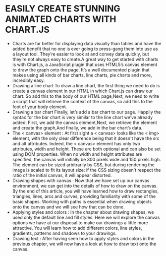 # EASILY CREATE STUNNING ANIMATED CHARTS WITH CHART.JS
* Charts are far better for displaying data visually than tables and have the added benefit that no one is ever going to press-gang them into use as a layout tool. They’re easier to look at and convey data quickly, but they’re not always easy to create.A great way to get started with charts is with Chart.js, a JavaScript plugin that uses HTML5’s canvas element to draw the graph onto the page. It’s a well documented plugin that makes using all kinds of bar charts, line charts, pie charts and more, incredibly easy.
* Drawing a line chart 
To draw a line chart, the first thing we need to do is create a canvas element in our HTML in which Chart.js can draw our chart. So add this to the body of our HTML page,Next, we need to write a script that will retrieve the context of the canvas, so add this to the foot of your body element.
* Drawing a bar chart
Finally, let’s add  a bar chart to our page. Happily the syntax for the bar chart is very similar to the line chart we’ve already added. First, we add the canvas element,Next, we retrieve the element and create the graph,And finally, we add in the bar chart’s data.
* The < canvas> element :
At first sight a < canvas> looks like the < img> element, with the only clear difference being that it doesn't have the src and alt attributes. Indeed, the < canvas> element has only two attributes, width and height. These are both optional and can also be set using DOM properties. When no width and height attributes are specified, the canvas will initially be 300 pixels wide and 150 pixels high. The element can be sized arbitrarily by CSS, but during rendering the image is scaled to fit its layout size: if the CSS sizing doesn't respect the ratio of the initial canvas, it will appear distorted.
* Drawing shapes with canvas :
Now that we have set up our canvas environment, we can get into the details of how to draw on the canvas. By the end of this article, you will have learned how to draw rectangles, triangles, lines, arcs and curves, providing familiarity with some of the basic shapes. Working with paths is essential when drawing objects onto the canvas and we will see how that can be done.
* Applying styles and colors :
In the chapter about drawing shapes, we used only the default line and fill styles. Here we will explore the canvas options we have at our disposal to make our drawings a little more attractive. You will learn how to add different colors, line styles, gradients, patterns and shadows to your drawings.
* Drawing text :
After having seen how to apply styles and colors in the previous chapter, we will now have a look at how to draw text onto the canvas.